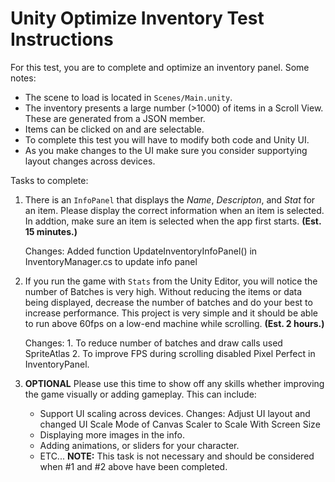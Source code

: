 # Unity Optimize Inventory Test Instructions

For this test, you are to complete and optimize an inventory panel.
Some notes:

- The scene to load is located in `Scenes/Main.unity`.
- The inventory presents a large number (>1000) of items in a Scroll View.
    These are generated from a JSON member.
- Items can be clicked on and are selectable.
- To complete this test you will have to modify both code and Unity UI.
- As you make changes to the UI make sure you consider supportying layout changes across devices.

Tasks to complete:

1. There is an `InfoPanel` that displays the _Name_, _Descripton_, and _Stat_ for an item. 
    Please display the correct information when an item is selected. In addtion, make sure 
    an item is selected when the app first starts. **(Est. 15 minutes.)**
	
	Changes: Added function UpdateInventoryInfoPanel() in InventoryManager.cs to update info panel
		
	
2. If you run the game with `Stats` from the Unity Editor, you will notice the number of Batches is very high. 
    Without reducing the items or data being displayed, decrease the number of batches and
    do your best to increase performance. This project is very simple and it should be able to 
    run above 60fps on a low-end machine while scrolling. **(Est. 2 hours.)**
	
	Changes: 1. To reduce number of batches and draw calls used SpriteAtlas
			 2. To improve FPS during scrolling disabled Pixel Perfect in InventoryPanel.
	
	
3. **OPTIONAL** Please use this time to show off any skills whether improving the game visually or adding gameplay.
    This can include:
    - Support UI scaling across devices.
	    Changes: Adjust UI layout and changed UI Scale Mode of Canvas Scaler to Scale With Screen Size 	
    - Displaying more images in the info.
    - Adding animations, or sliders for your character.
    - ETC...
    **NOTE:** This task is not necessary and should be considered when #1 and #2 above have been completed.